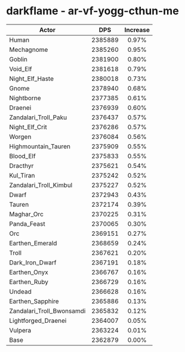 # darkflame - ar-vf-yogg-cthun-me
| Actor | DPS | Increase |
|---|:---:|:---:|
|Human|2385889|0.97%|
|Mechagnome|2385260|0.95%|
|Goblin|2381900|0.80%|
|Void_Elf|2381618|0.79%|
|Night_Elf_Haste|2380018|0.73%|
|Gnome|2378940|0.68%|
|Nightborne|2377385|0.61%|
|Draenei|2376939|0.60%|
|Zandalari_Troll_Paku|2376437|0.57%|
|Night_Elf_Crit|2376286|0.57%|
|Worgen|2376084|0.56%|
|Highmountain_Tauren|2375909|0.55%|
|Blood_Elf|2375833|0.55%|
|Dracthyr|2375621|0.54%|
|Kul_Tiran|2375242|0.52%|
|Zandalari_Troll_Kimbul|2375227|0.52%|
|Dwarf|2372943|0.43%|
|Tauren|2372174|0.39%|
|Maghar_Orc|2370225|0.31%|
|Panda_Feast|2370065|0.30%|
|Orc|2369151|0.27%|
|Earthen_Emerald|2368659|0.24%|
|Troll|2367621|0.20%|
|Dark_Iron_Dwarf|2367191|0.18%|
|Earthen_Onyx|2366767|0.16%|
|Earthen_Ruby|2366729|0.16%|
|Undead|2366628|0.16%|
|Earthen_Sapphire|2365886|0.13%|
|Zandalari_Troll_Bwonsamdi|2365832|0.12%|
|Lightforged_Draenei|2364007|0.05%|
|Vulpera|2363224|0.01%|
|Base|2362879|0.00%|
